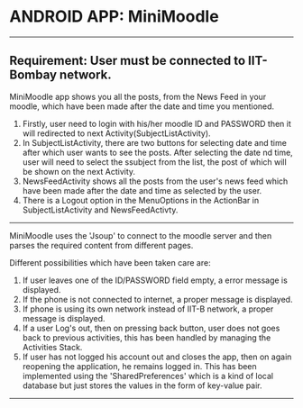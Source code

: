 
ANDROID APP:  MiniMoodle
=======================================

----------------------------------------
Requirement: User must be connected to IIT-Bombay network.
----------------------------------------

MiniMoodle app shows you all the posts, from the News Feed in your moodle, which have been made after the date and time you mentioned.

1. Firstly, user need to login with his/her moodle ID and PASSWORD then it will redirected to next Activity(SubjectListActivity).
2. In SubjectListActivity, there are two buttons for selecting date and time after which user wants to see the posts.
   After selecting the date nd time, user will need to select the ssubject from the list, the post of which will be shown on the next Activity.
3. NewsFeedActivity shows all the posts from the user's news feed which have been made after the date and time as selected by the user.
4. There is a Logout option in the MenuOptions in the ActionBar in SubjectListActivity and NewsFeedActivty.
----------------------------------------

MiniMoodle uses the 'Jsoup' to connect to the moodle server and then parses the required content from different pages.

Different possibilities which have been taken care are:
1. If user leaves one of the ID/PASSWORD field empty, a error message is displayed.
2. If the phone is not connected to internet, a proper message is displayed.
3. If phone is using its own network instead of IIT-B network, a proper message is displayed.
4. If a user Log's out, then on pressing back button, user does not goes back to previous activities, this has been handled by managing the 
   Activities Stack.
4. If user has not logged his account out and closes the app, then on again reopening the application, he remains logged in. This has been implemented using the 'SharedPreferences' which is a kind of local database but just stores the values in the form of key-value pair.
---------------------------------------



